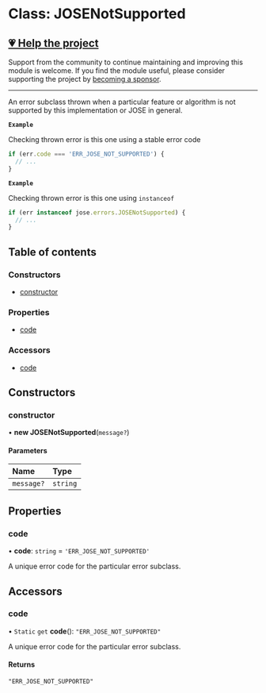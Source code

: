 # Class: JOSENotSupported

## [💗 Help the project](https://github.com/sponsors/panva)

Support from the community to continue maintaining and improving this module is welcome. If you find the module useful, please consider supporting the project by [becoming a sponsor](https://github.com/sponsors/panva).

---

An error subclass thrown when a particular feature or algorithm is not supported by this
implementation or JOSE in general.

**`Example`**

Checking thrown error is this one using a stable error code

```js
if (err.code === 'ERR_JOSE_NOT_SUPPORTED') {
  // ...
}
```

**`Example`**

Checking thrown error is this one using `instanceof`

```js
if (err instanceof jose.errors.JOSENotSupported) {
  // ...
}
```

## Table of contents

### Constructors

- [constructor](util_errors.JOSENotSupported.md#constructor)

### Properties

- [code](util_errors.JOSENotSupported.md#code)

### Accessors

- [code](util_errors.JOSENotSupported.md#code-1)

## Constructors

### constructor

• **new JOSENotSupported**(`message?`)

#### Parameters

| Name | Type |
| :------ | :------ |
| `message?` | `string` |

## Properties

### code

• **code**: `string` = `'ERR_JOSE_NOT_SUPPORTED'`

A unique error code for the particular error subclass.

## Accessors

### code

• `Static` `get` **code**(): ``"ERR_JOSE_NOT_SUPPORTED"``

A unique error code for the particular error subclass.

#### Returns

``"ERR_JOSE_NOT_SUPPORTED"``
